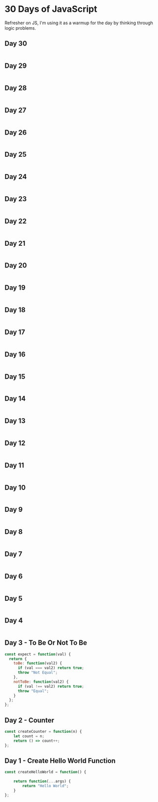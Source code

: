 # 30 Days of JavaScript
Refresher on JS, I'm using it as a warmup for the day by thinking through logic problems.

## Day 30
```javascript

```

## Day 29
```javascript

```

## Day 28
```javascript

```

## Day 27
```javascript

```

## Day 26
```javascript

```

## Day 25
```javascript

```

## Day 24
```javascript

```

## Day 23
```javascript

```

## Day 22
```javascript

```

## Day 21
```javascript

```

## Day 20
```javascript

```

## Day 19
```javascript

```

## Day 18
```javascript

```

## Day 17
```javascript

```

## Day 16
```javascript

```

## Day 15
```javascript

```

## Day 14
```javascript

```

## Day 13
```javascript

```

## Day 12
```javascript

```

## Day 11
```javascript

```

## Day 10
```javascript

```

## Day 9
```javascript

```

## Day 8
```javascript

```

## Day 7
```javascript

```

## Day 6
```javascript

```

## Day 5
```javascript

```

## Day 4
```javascript

```

## Day 3 - To Be Or Not To Be
```javascript
const expect = function(val) {
  return {
    toBe: function(val2) {
      if (val === val2) return true;
      throw "Not Equal";
    },
    notToBe: function(val2) {
      if (val !== val2) return true;
      throw "Equal";
    }
  };
};
```

## Day 2 - Counter
```javascript
const createCounter = function(n) {
    let count = n;
    return () => count++;
};
```

## Day 1 - Create Hello World Function
```javascript
const createHelloWorld = function() {
    
    return function(...args) {
        return "Hello World";
    }
};
```